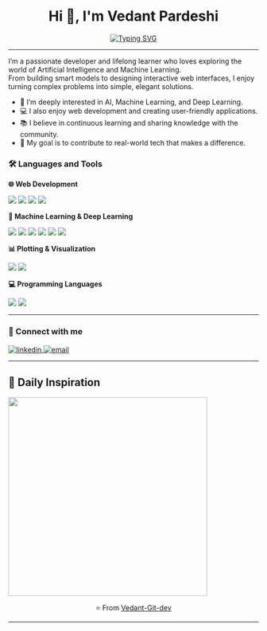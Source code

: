 <h1 align="center">Hi 👋, I'm Vedant Pardeshi</h1>

<p align="center">
  <a href="https://github.com/Vedant-Git-dev">
    <img src="https://readme-typing-svg.demolab.com?font=Fira+Code&weight=500&pause=1000&color=00BFFF&center=true&vCenter=true&width=500&lines=Aspiring+AI%2FML+Engineer;ML+%26+Deep+Learning+Explorer;Lifelong+Learner+and+Tech+Enthusiast" alt="Typing SVG" />
  </a>
</p>

---

I’m a passionate developer and lifelong learner who loves exploring the world of Artificial Intelligence and Machine Learning.  
From building smart models to designing interactive web interfaces, I enjoy turning complex problems into simple, elegant solutions.

- 🧠 I’m deeply interested in AI, Machine Learning, and Deep Learning.
- 💻 I also enjoy web development and creating user-friendly applications.
- 📚 I believe in continuous learning and sharing knowledge with the community.
- 🚀 My goal is to contribute to real-world tech that makes a difference.


### 🛠️ Languages and Tools

 **🌐 Web Development**
<p>
  <img src="https://img.shields.io/badge/HTML5-E34F26?style=for-the-badge&logo=html5&logoColor=white"/>
  <img src="https://img.shields.io/badge/CSS3-1572B6?style=for-the-badge&logo=css3&logoColor=white"/>
  <img src="https://img.shields.io/badge/JavaScript-F7DF1E?style=for-the-badge&logo=javascript&logoColor=black"/>
  <img src="https://img.shields.io/badge/React-61DAFB?style=for-the-badge&logo=react&logoColor=black"/>
</p>

 **🤖 Machine Learning & Deep Learning**
<p>
  <img src="https://img.shields.io/badge/Python-3776AB?style=for-the-badge&logo=python&logoColor=white"/>
  <img src="https://img.shields.io/badge/TensorFlow-FF6F00?style=for-the-badge&logo=tensorflow&logoColor=white"/>
  <img src="https://img.shields.io/badge/Keras-D00000?style=for-the-badge&logo=keras&logoColor=white"/>
  <img src="https://img.shields.io/badge/scikit--learn-F7931E?style=for-the-badge&logo=scikit-learn&logoColor=white"/>
  <img src="https://img.shields.io/badge/Pandas-150458?style=for-the-badge&logo=pandas&logoColor=white"/>
  <img src="https://img.shields.io/badge/Numpy-013243?style=for-the-badge&logo=numpy&logoColor=white"/>
</p>

 **📊 Plotting & Visualization**
<p>
  <img src="https://img.shields.io/badge/Matplotlib-11557c?style=for-the-badge&logo=matplotlib&logoColor=white"/>
  <img src="https://img.shields.io/badge/Seaborn-3776AB?style=for-the-badge&logo=python&logoColor=white"/>
</p>

 **💻 Programming Languages**
<p>
  <img src="https://img.shields.io/badge/C-00599C?style=for-the-badge&logo=c&logoColor=white"/>
  <img src="https://img.shields.io/badge/Java-ED8B00?style=for-the-badge&logo=java&logoColor=white"/>
</p>

---

### 🔗 Connect with me

<p align="left">
  <a href="https://www.linkedin.com/in/vedant-pardeshi" target="blank">
    <img align="center" src="https://img.shields.io/badge/LinkedIn-0077B5?style=for-the-badge&logo=linkedin&logoColor=white" alt="linkedin" />
  </a>
  <a href="mailto:vedantpardeshi26@gmail.com">
    <img align="center" src="https://img.shields.io/badge/Email-D14836?style=for-the-badge&logo=gmail&logoColor=white" alt="email" />
  </a>
</p>

---

## 💭 Daily Inspiration

<p align="left">
  <img src="https://quotes-github-readme.vercel.app/api?type=horizontal&theme=dark&border=false&font=Fira+Code" width="400" />
</p>

<p align="center">
  ⭐ From <a href="https://github.com/Vedant-Git-dev">Vedant-Git-dev</a>
</p>

---
